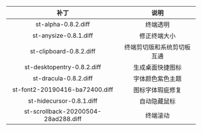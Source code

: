| 补丁 | 说明 |
| :---: | :---: |
| st-alpha-0.8.2.diff | 终端透明 |
| st-anysize-0.8.1.diff | 修正终端大小 |
| st-clipboard-0.8.2.diff | 终端剪切版和系统剪切板互通 |
| st-desktopentry-0.8.2.diff | 生成桌面快捷图标 |
| st-dracula-0.8.2.diff | 字体颜色紫色主题 |
| st-font2-20190416-ba72400.diff | 图标字体瑕疵修复 |
| st-hidecursor-0.8.1.diff | 自动隐藏鼠标 |
| st-scrollback-20200504-28ad288.diff | 终端滚动 |
